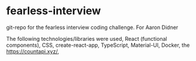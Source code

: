 # fearless-interview
git-repo for the fearless interview coding challenge. For Aaron Didner

The following technologies/libraries were used, React (functional components), CSS, create-react-app, TypeScript, Material-UI, Docker, the https://countapi.xyz/, 


